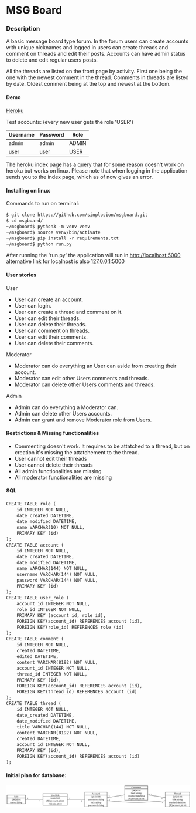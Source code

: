# MSG Board

### Description
A basic message board type forum. In the forum users can create accounts with unique nicknames and logged in users can create threads and comment on threads and edit their posts. Accounts can have admin status to delete and edit regular users posts.

All the threads are listed on the front page by activity. First one being the one with the newest comment in the thread. Comments in threads are listed by date. Oldest comment being at the top and newest at the bottom.

#### Demo

[Heroku](https://msgboard-tsoha.herokuapp.com/)


Test accounts: (every new user gets the role 'USER')

|**Username**   |**Password**   |**Role**   |
|---------------|---------------|-----------|
|admin          |admin          |ADMIN      |
|user           | user          |USER       |


The heroku index page has a query that for some reason doesn't work on heroku but works on linux. Please note that when logging in the application sends you to the index page, which as of now gives an error.


#### Installing on linux

Commands to run on terminal:
```
$ git clone https://github.com/sinplosion/msgboard.git
$ cd msgboard/
~/msgboard$ python3 -m venv venv
~/msgboard$ source venv/bin/activate
~/msgboard$ pip install -r requirements.txt
~/msgboard$ python run.py
```
After running the 'run.py' the application will run in [http://localhost:5000](http://localhost:5000) alternative link for localhost is also [127.0.0.1:5000](http://127.0.0.1:5000)


#### User stories

User

* User can create an account.
* User can login.
* User can create a thread and comment on it.
* User can edit their threads.
* User can delete their threads.
* User can comment on threads.
* User can edit their comments.
* User can delete their comments.

Moderator

* Moderator can do everything an User can aside from creating their account.
* Moderator can edit other Users comments and threads.
* Moderator can delete other Users comments and threads.

Admin

* Admin can do everything a Moderator can.
* Admin can delete other Users accounts.
* Admin can grant and remove Moderator role from Users.


#### Restrictions & Missing functionalities

* Commenting doesn't work. It requires to be attatched to a thread, but on creation it's missing the attatchement to the thread.
* User cannot edit their threads
* User cannot delete their threads
* All admin functionalities are missing
* All moderator functionalities are missing



#### SQL

```
CREATE TABLE role (
	id INTEGER NOT NULL, 
	date_created DATETIME, 
	date_modified DATETIME, 
	name VARCHAR(10) NOT NULL, 
	PRIMARY KEY (id)
);
CREATE TABLE account (
	id INTEGER NOT NULL, 
	date_created DATETIME, 
	date_modified DATETIME, 
	name VARCHAR(144) NOT NULL, 
	username VARCHAR(144) NOT NULL, 
	password VARCHAR(144) NOT NULL, 
	PRIMARY KEY (id)
);
CREATE TABLE user_role (
	account_id INTEGER NOT NULL, 
	role_id INTEGER NOT NULL, 
	PRIMARY KEY (account_id, role_id), 
	FOREIGN KEY(account_id) REFERENCES account (id), 
	FOREIGN KEY(role_id) REFERENCES role (id)
);
CREATE TABLE comment (
	id INTEGER NOT NULL, 
	created DATETIME, 
	edited DATETIME, 
	content VARCHAR(8192) NOT NULL, 
	account_id INTEGER NOT NULL, 
	thread_id INTEGER NOT NULL, 
	PRIMARY KEY (id), 
	FOREIGN KEY(account_id) REFERENCES account (id), 
	FOREIGN KEY(thread_id) REFERENCES account (id)
);
CREATE TABLE thread (
	id INTEGER NOT NULL, 
	date_created DATETIME, 
	date_modified DATETIME, 
	title VARCHAR(144) NOT NULL, 
	content VARCHAR(8192) NOT NULL, 
	created DATETIME, 
	account_id INTEGER NOT NULL, 
	PRIMARY KEY (id), 
	FOREIGN KEY(account_id) REFERENCES account (id)
);
```

#### Initial plan for database:
![database diagram](https://github.com/sinplosion/msgboard/blob/master/documentation/database_diagram.jpg)
